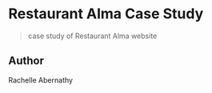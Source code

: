 # Restaurant Alma Case Study

> case study of Restaurant Alma website

## Author 

Rachelle Abernathy
